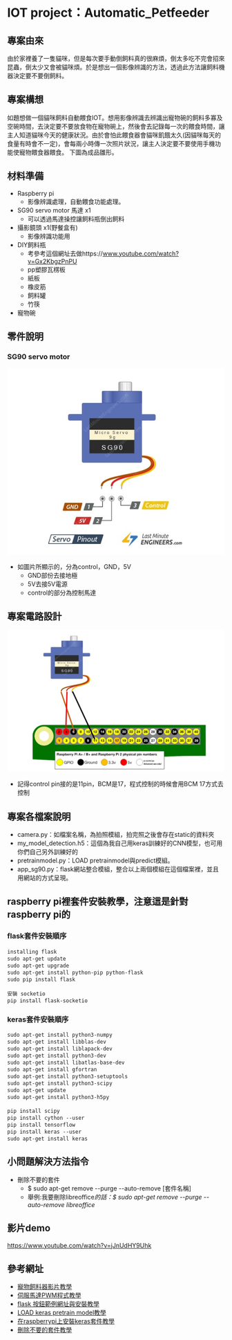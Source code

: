 # IOT project：Automatic_Petfeeder

## 專案由來
由於家裡養了一隻貓咪，但是每次要手動倒飼料真的很麻煩，倒太多吃不完會招來昆蟲，倒太少又會被貓咪煩。於是想出一個影像辨識的方法，透過此方法讓飼料機器決定要不要倒飼料。

## 專案構想
如題想做一個貓咪飼料自動餵食IOT。想用影像辨識去辨識出寵物碗的飼料多寡及空碗時間，去決定要不要放食物在寵物碗上，然後會去記錄每一次的餵食時間，讓主人知道貓咪今天的健康狀況。由於會怕此餵食器會貓咪飢餓太久(因貓咪每天的食量有時會不一定)，會每兩小時傳一次照片狀況，讓主人決定要不要使用手機功能使寵物餵食器餵食。
下圖為成品雛形。


## 材料準備
* Raspberry pi
  * 影像辨識處理，自動餵食功能處理。
* SG90 servo motor 馬達 x1
  * 可以透過馬達操控讓飼料瓶倒出飼料
* 攝影鏡頭 x1(野餐盒有)
  * 影像辨識功能用
* DIY飼料瓶
  * 考參考這個網址去做https://www.youtube.com/watch?v=Gx2KbgzPnPU
  * pp塑膠瓦楞板
  * 紙板
  * 橡皮筋
  * 飼料罐
  * 竹筷
* 寵物碗

## 零件說明
### SG90 servo motor
![image](https://github.com/monkey-huang/Automatic_Pedfeeder/blob/master/image/SG90_serve.png)

* 如圖片所顯示的，分為control，GND，5V
  * GND部份去接地極
  * 5V去接5V電源
  * control的部分為控制馬達
## 專案電路設計
![image](https://github.com/monkey-huang/Automatic_Pedfeeder/blob/master/image/my_circuit.png)
* 記得control pin接的是11pin，BCM是17，程式控制的時候會用BCM 17方式去控制
## 專案各檔案說明
* camera.py：如檔案名稱，為拍照模組，拍完照之後會存在static的資料夾
* my_model_detection.h5：這個為我自己用keras訓練好的CNN模型，也可用你們自己另外訓練好的
* pretrainmodel.py：LOAD pretrainmodel與predict模組。
* app_sg90.py：flask網站整合模組，整合以上兩個模組在這個檔案裡，並且用網站的方式呈現。
## raspberry pi裡套件安裝教學，注意這是針對raspberry pi的
### flask套件安裝順序
```
installing flask
sudo apt-get update
sudo apt-get upgrade
sudo apt-get install python-pip python-flask
sudo pip install flask

安裝 socketio
pip install flask-socketio
```
### keras套件安裝順序
```
sudo apt-get install python3-numpy
sudo apt-get install libblas-dev
sudo apt-get install liblapack-dev
sudo apt-get install python3-dev 
sudo apt-get install libatlas-base-dev
sudo apt-get install gfortran
sudo apt-get install python3-setuptools
sudo apt-get install python3-scipy
sudo apt-get update
sudo apt-get install python3-h5py

pip install scipy
pip install cython --user
pip install tensorflow
pip install keras --user
sudo apt-get install keras 
```
## 小問題解決方法指令
* 刪除不要的套件
  * $ sudo apt-get remove --purge --auto-remove [套件名稱]
  * 舉例:我要刪除libreoffice*的話：$ sudo apt-get remove --purge --auto-remove libreoffice*
## 影片demo
https://www.youtube.com/watch?v=jJnUdHY9Uhk

## 參考網址

* [寵物飼料器影片教學](https://www.youtube.com/watch?v=Gx2KbgzPnPU)
* [伺服馬達PWM程式教學](https://blog.everlearn.tw/%E7%95%B6-python-%E9%81%87%E4%B8%8A-raspberry-pi/raspberry-pi-3-mobel-3-%E5%88%A9%E7%94%A8-pwm-%E6%8E%A7%E5%88%B6%E4%BC%BA%E6%9C%8D%E9%A6%AC%E9%81%94)
* [flask 按鈕範例網址與安裝教學](https://randomnerdtutorials.com/raspberry-pi-web-server-using-flask-to-control-gpios/)
* [LOAD keras pretrain model教學](https://morvanzhou.github.io/tutorials/machine-learning/keras/3-1-save/)
* [在raspberrypi上安裝keras套件教學](https://ai-pool.com/d/how-to-install-keras-on-raspberry-pi-)
* [刪除不要的套件教學](http://yehnan.blogspot.com/2017/02/raspberry-pi.html)
